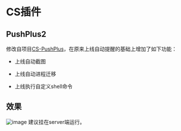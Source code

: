 # CS插件



## PushPlus2

修改自项目[CS-PushPlus](https://github.com/lintstar/CS-PushPlus)，在原来上线自动提醒的基础上增加了如下功能：

* 上线自动截图

* 上线自动进程迁移
* 上线执行自定义shell命令

## 效果
![image](https://github.com/S9MF/my_script_tools/assets/48114638/a26d262a-d689-498c-a6ca-2bbbbfe0026c)
建议挂在server端运行。

